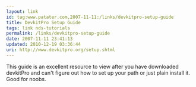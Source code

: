 ```yaml
---
layout: link
id: tag:www.patater.com,2007-11-11:/links/devkitpro-setup-guide
title: DevkitPro Setup Guide
tags: link nds-tutorials
permalink: /links/devkitpro-setup-guide
date: 2007-11-11 23:41:13
updated: 2010-12-19 03:36:44
uri: http://www.devkitpro.org/setup.shtml
---
```

This guide is an excellent resource to view after you have downloaded devkitPro
and can't figure out how to set up your path or just plain install it. Good for
noobs.
